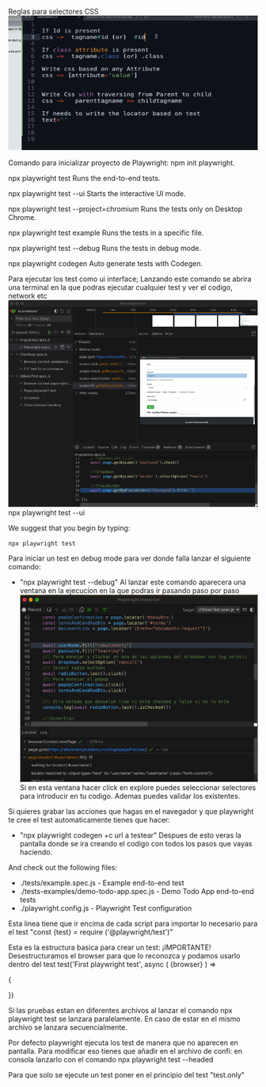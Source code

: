 Reglas para selectores CSS
![alt text](images/image.png)

Comando para inicializar proyecto de Playwright: npm init playwright.

npx playwright test
    Runs the end-to-end tests.

  npx playwright test --ui
    Starts the interactive UI mode.

  npx playwright test --project=chromium
    Runs the tests only on Desktop Chrome.

  npx playwright test example
    Runs the tests in a specific file.

  npx playwright test --debug
    Runs the tests in debug mode.

  npx playwright codegen
    Auto generate tests with Codegen.

  Para ejecutar los test como ui interface;
  Lanzando este comando se abrira una terminal en la que podras ejecutar cualquier test y ver el codigo, network etc
  ![alt text](images/image-2.png)
    npx playwright test --ui

We suggest that you begin by typing:

    npx playwright test

Para iniciar un test en debug mode para ver donde falla lanzar el siguiente comando:
- "npx playwright test --debug"
Al lanzar este comando aparecera una ventana en la ejecucion en la que podras ir pasando paso por paso
![alt text](images/image-1.png)
Si en esta ventana hacer click en explore puedes seleccionar selectores para introducir en tu codigo. Ademas puedes validar los existentes.

Si quieres grabar las acciones que hagas en el navegador y que playwright te cree el test automaticamente tienes que hacer:
- "npx playwright codegen +c url a testear"
Despues de esto veras la pantalla donde se ira creando el codigo con todos los pasos que vayas haciendo.

And check out the following files:
  - ./tests/example.spec.js - Example end-to-end test
  - ./tests-examples/demo-todo-app.spec.js - Demo Todo App end-to-end tests
  - ./playwright.config.js - Playwright Test configuration

Esta linea tiene que ir encima de cada script para importar lo necesario para el test "const {test} = require ('@playwright/test')"

Esta es la estructura basica para crear un test:
¡IMPORTANTE! Desestructuramos el browser para que lo reconozca y podamos usarlo dentro del test
test('First playwright test', async ( {browser} ) =>

{
    

})

Si las pruebas estan en diferentes archivos al lanzar el comando npx playwright test se lanzara paralelamente.
En caso de estar en el mismo archivo se lanzara secuencialmente.

Por defecto playwright ejecuta los test de manera que no aparecen en pantalla. Para modificar eso tienes que añadir en el archivo de confi:
en consola lanzarlo con el comando npx playwright test --headed

Para que solo se ejecute un test poner en el principio del test "test.only"

